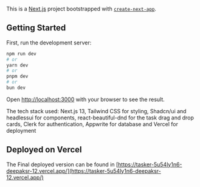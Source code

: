 This is a [Next.js](https://nextjs.org/) project bootstrapped with [`create-next-app`](https://github.com/vercel/next.js/tree/canary/packages/create-next-app).

## Getting Started

First, run the development server:

```bash
npm run dev
# or
yarn dev
# or
pnpm dev
# or
bun dev
```

Open [http://localhost:3000](http://localhost:3000) with your browser to see the result.

The tech stack used:
Next.js 13,
Tailwind CSS for styling,
Shadcn/ui and headlessui for components,
react-beautiful-dnd for the task drag and drop cards,
Clerk for authentication,
Appwrite for database and
Vercel for deployment

## Deployed on Vercel

The Final deployed version can be found in [https://tasker-5u54ly1n6-deepaksr-12.vercel.app/](https://tasker-5u54ly1n6-deepaksr-12.vercel.app/)
